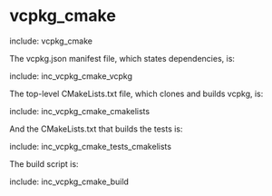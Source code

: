 # vcpkg_cmake

include: vcpkg_cmake

The vcpkg.json manifest file, which states dependencies, is:

include: inc_vcpkg_cmake_vcpkg

The top-level CMakeLists.txt file, which clones and builds vcpkg, is:

include: inc_vcpkg_cmake_cmakelists

And the CMakeLists.txt that builds the tests is:

include: inc_vcpkg_cmake_tests_cmakelists

The build script is:

include: inc_vcpkg_cmake_build
